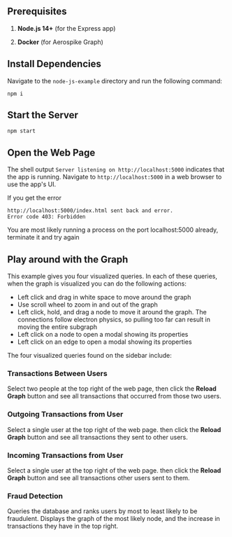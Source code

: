 ## Prerequisites


1. **Node.js 14+** (for the Express app)

2. **Docker** (for Aerospike Graph)


## Install Dependencies


Navigate to the `node-js-example` directory and run
the following command:

```shell
npm i
```

## Start the Server

```shell
npm start
```

## Open the Web Page

The shell output `Server listening on http://localhost:5000`
indicates that the app is running.
Navigate to `http://localhost:5000` in a web browser
to use the app's UI.

If you get the error 
```
http://localhost:5000/index.html sent back and error.
Error code 403: Forbidden
```
You are most likely running a process on the port localhost:5000 already, terminate it and try again


## Play around with the Graph

This example gives you four visualized queries.
In each of these queries, when the graph is visualized
you can do the following actions:

- Left click and drag in white space to move around the graph
- Use scroll wheel to zoom in and out of the graph
- Left click, hold, and drag a node to move it around the graph. The connections follow electron physics, so pulling too far can result in moving the entire subgraph
- Left click on a node to open a modal showing its properties
- Left click on an edge to open a modal showing its properties

The four visualized queries found on the sidebar include:

### Transactions Between Users

Select two people at the top right of the web page,
then click the **Reload Graph** button and see all transactions that occurred from those
two users.

### Outgoing Transactions from User

Select a single user at the top right of the web page.
then click the **Reload Graph** button and see all transactions they sent to other users.

### Incoming Transactions from User

Select a single user at the top right of the web page.
then click the **Reload Graph** button and see all transactions other users sent to them.

### Fraud Detection

Queries the database and ranks users by most to least likely
to be fraudulent. Displays the graph of the most likely node, 
and the increase in transactions they have in the top right.
